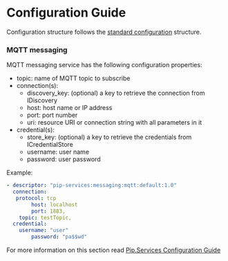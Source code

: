 # Configuration Guide <br/>

Configuration structure follows the 
[standard configuration](https://github.com/pip-services/pip-services3-container-node/doc/Configuration.md) 
structure. 

### <a name="mqtt_messaging"></a> MQTT messaging

MQTT messaging service has the following configuration properties:
- topic:                         name of MQTT topic to subscribe
- connection(s):
  - discovery_key:               (optional) a key to retrieve the connection from  IDiscovery
  - host:                        host name or IP address
  - port:                        port number
  - uri:                         resource URI or connection string with all parameters in it
- credential(s):
  - store_key:                   (optional) a key to retrieve the credentials from  ICredentialStore
  - username:                    user name
  - password:                    user password

Example:
```yaml
- descriptor: "pip-services:messaging:mqtt:default:1.0"
  connection:
   protocol: tcp
		host: localhost
		port: 1883,
    topic: testTopic,
  credential:
    username: "user"
		password: "pa$$wd"
```

For more information on this section read 
[Pip.Services Configuration Guide](https://github.com/pip-services/pip-services3-container-node/doc/Configuration.md#deps)